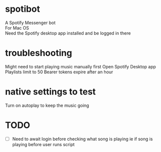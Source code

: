 # spotibot
A Spotify Messenger bot <br>
For Mac OS <br>
Need the Spotify desktop app installed and be logged in there <br>
# troubleshooting
Might need to start playing music manually first
Open Spotify Desktop app
Playlists limit to 50
Bearer tokens expire after an hour
# native settings to test
Turn on autoplay to keep the music going
# TODO
- [ ] Need to await login before checking what song is playing ie if song is playing before user runs script

